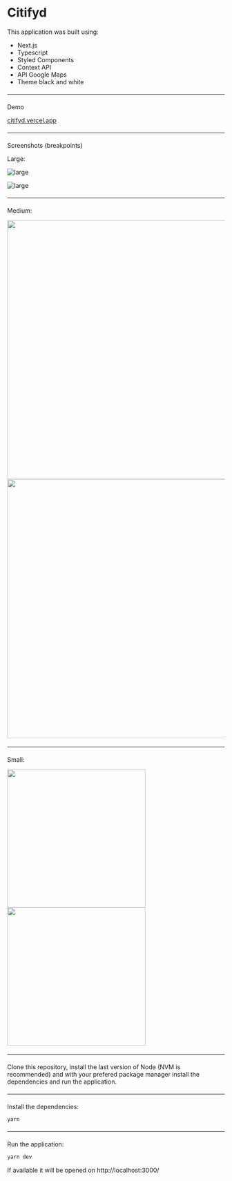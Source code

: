 # Citifyd

This application was built using:

- Next.js
- Typescript
- Styled Components
- Context API
- API Google Maps
- Theme black and white

<hr style="margin: 20px 0;">

Demo

[citifyd.vercel.app](https://citifyd.vercel.app/)

<hr style="margin: 20px 0;">

Screenshots (breakpoints)

Large:

![large](https://firebasestorage.googleapis.com/v0/b/citifyd-dad69.appspot.com/o/large.png?alt=media&token=d165522d-f1bc-420d-8a53-1dca8547b96d)

![large](https://firebasestorage.googleapis.com/v0/b/citifyd-dad69.appspot.com/o/large-dark.png?alt=media&token=8124d449-d750-40b7-9c33-bb81495887d2)

<hr style="margin: 20px 0;">

Medium:

<img src="https://firebasestorage.googleapis.com/v0/b/citifyd-dad69.appspot.com/o/medium.png?alt=media&token=1f430308-31a4-4b72-bbe5-a8903751c465" alt="" width="600"/>

<img src="https://firebasestorage.googleapis.com/v0/b/citifyd-dad69.appspot.com/o/medium-dark.png?alt=media&token=5c252ddc-2968-484b-b03d-5662f64ba43e" alt="" width="600"/>

<hr style="margin: 20px 0;">

Small:

<img src="https://firebasestorage.googleapis.com/v0/b/citifyd-dad69.appspot.com/o/small.png?alt=media&token=9c14ae3a-058c-4219-a405-d6808fb1c51e" alt="" width="320"/>

<img src="https://firebasestorage.googleapis.com/v0/b/citifyd-dad69.appspot.com/o/small-dark.png?alt=media&token=36ba36f2-56e6-44ef-b446-f475f338aaa7" alt="" width="320"/>

<hr style="margin: 20px 0;">

Clone this repository, install the last version of Node (NVM is recommended) and with your prefered package manager install the dependencies and run the application.

<hr style="margin: 20px 0;">

Install the dependencies:

```bash
yarn
```

<hr style="margin: 20px 0;">

Run the application:

```bash
yarn dev
```

If available it will be opened on http://localhost:3000/
